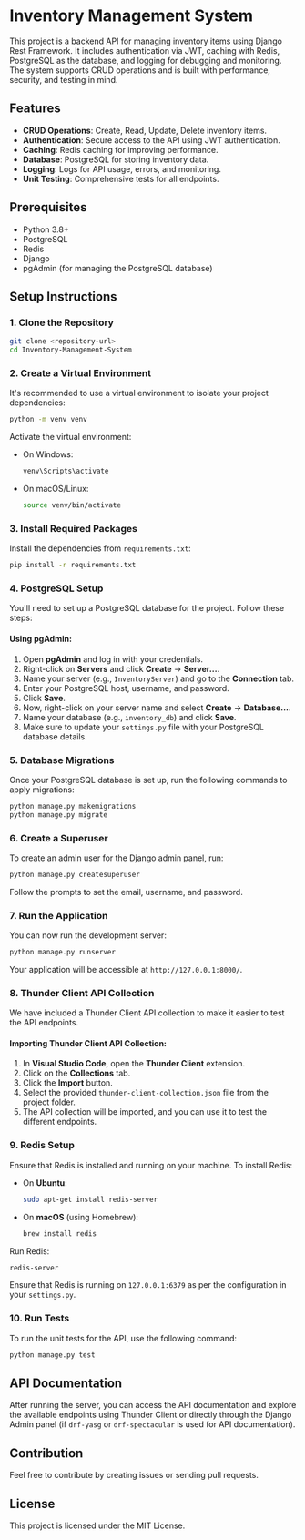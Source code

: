 
# Inventory Management System

This project is a backend API for managing inventory items using Django Rest Framework. It includes authentication via JWT, caching with Redis, PostgreSQL as the database, and logging for debugging and monitoring. The system supports CRUD operations and is built with performance, security, and testing in mind.

## Features

- **CRUD Operations**: Create, Read, Update, Delete inventory items.
- **Authentication**: Secure access to the API using JWT authentication.
- **Caching**: Redis caching for improving performance.
- **Database**: PostgreSQL for storing inventory data.
- **Logging**: Logs for API usage, errors, and monitoring.
- **Unit Testing**: Comprehensive tests for all endpoints.

## Prerequisites

- Python 3.8+
- PostgreSQL
- Redis
- Django
- pgAdmin (for managing the PostgreSQL database)

## Setup Instructions

### 1. Clone the Repository

```bash
git clone <repository-url>
cd Inventory-Management-System
```

### 2. Create a Virtual Environment

It's recommended to use a virtual environment to isolate your project dependencies:

```bash
python -m venv venv
```

Activate the virtual environment:

- On Windows:
  ```bash
  venv\Scripts\activate
  ```
- On macOS/Linux:
  ```bash
  source venv/bin/activate
  ```

### 3. Install Required Packages

Install the dependencies from `requirements.txt`:

```bash
pip install -r requirements.txt
```

### 4. PostgreSQL Setup

You'll need to set up a PostgreSQL database for the project. Follow these steps:

#### Using pgAdmin:

1. Open **pgAdmin** and log in with your credentials.
2. Right-click on **Servers** and click **Create** -> **Server...**.
3. Name your server (e.g., `InventoryServer`) and go to the **Connection** tab.
4. Enter your PostgreSQL host, username, and password.
5. Click **Save**.
6. Now, right-click on your server name and select **Create** -> **Database...**.
7. Name your database (e.g., `inventory_db`) and click **Save**.
8. Make sure to update your `settings.py` file with your PostgreSQL database details.

### 5. Database Migrations

Once your PostgreSQL database is set up, run the following commands to apply migrations:

```bash
python manage.py makemigrations
python manage.py migrate
```

### 6. Create a Superuser

To create an admin user for the Django admin panel, run:

```bash
python manage.py createsuperuser
```

Follow the prompts to set the email, username, and password.

### 7. Run the Application

You can now run the development server:

```bash
python manage.py runserver
```

Your application will be accessible at `http://127.0.0.1:8000/`.

### 8. Thunder Client API Collection

We have included a Thunder Client API collection to make it easier to test the API endpoints.

#### Importing Thunder Client API Collection:

1. In **Visual Studio Code**, open the **Thunder Client** extension.
2. Click on the **Collections** tab.
3. Click the **Import** button.
4. Select the provided `thunder-client-collection.json` file from the project folder.
5. The API collection will be imported, and you can use it to test the different endpoints.

### 9. Redis Setup

Ensure that Redis is installed and running on your machine. To install Redis:

- On **Ubuntu**:
  ```bash
  sudo apt-get install redis-server
  ```

- On **macOS** (using Homebrew):
  ```bash
  brew install redis
  ```

Run Redis:

```bash
redis-server
```

Ensure that Redis is running on `127.0.0.1:6379` as per the configuration in your `settings.py`.

### 10. Run Tests

To run the unit tests for the API, use the following command:

```bash
python manage.py test
```

## API Documentation

After running the server, you can access the API documentation and explore the available endpoints using Thunder Client or directly through the Django Admin panel (if `drf-yasg` or `drf-spectacular` is used for API documentation).

## Contribution

Feel free to contribute by creating issues or sending pull requests.

## License

This project is licensed under the MIT License.
